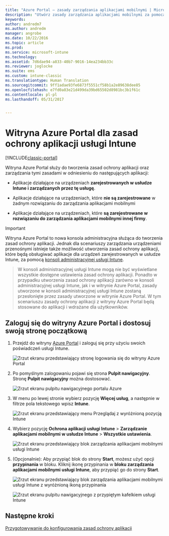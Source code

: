 ```yaml
---
title: "Azure Portal — zasady zarządzania aplikacjami mobilnymi | Microsoft Docs"
description: "Utwórz zasady zarządzania aplikacjami mobilnymi za pomocą witryny Azure Portal. Zasady tworzone w tym miejscu można zastosować do urządzeń z rejestracją lub bez rejestracji w usłudze Intune."
keywords: 
author: andredm7
ms.author: andredm
manager: angrobe
ms.date: 10/22/2016
ms.topic: article
ms.prod: 
ms.service: microsoft-intune
ms.technology: 
ms.assetid: 7d6dae94-a833-40b7-9016-14ea234bb33c
ms.reviewer: joglocke
ms.suite: ems
ms.custom: intune-classic
ms.translationtype: Human Translation
ms.sourcegitcommit: 9ff1adae93fe6873f5551cf58b1a2e89638dee85
ms.openlocfilehash: e7fd0a83e21d499da39bd65502d8981bc3b1f61c
ms.contentlocale: pl-pl
ms.lasthandoff: 05/31/2017


---
```


# <a name="azure-portal-for-intune-app-protection-policies"></a>Witryna Azure Portal dla zasad ochrony aplikacji usługi Intune

[!INCLUDE[classic-portal](../includes/classic-portal.md)]

Witryna Azure Portal służy do tworzenia zasad ochrony aplikacji oraz zarządzania tymi zasadami w odniesieniu do następujących aplikacji:

- Aplikacje działające na urządzeniach **zarejestrowanych w usłudze Intune i zarządzanych przez tę usługę**.

- Aplikacje działające na urządzeniach, które **nie są zarejestrowane** w żadnym rozwiązaniu do zarządzania aplikacjami mobilnymi
- Aplikacje działające na urządzeniach, które **są zarejestrowane w rozwiązaniu do zarządzania aplikacjami mobilnymi innej firmy**.

>[!IMPORTANT]
> Witryna Azure Portal to nowa konsola administracyjna służąca do tworzenia zasad ochrony aplikacji. Jednak dla scenariuszy zarządzania urządzeniami przenośnymi istnieje także możliwość utworzenia zasad ochrony aplikacji, które będą obsługiwać aplikacje dla urządzeń zarejestrowanych w usłudze Intune, za pomocą [konsoli administracyjnej usługi Intune](configure-and-deploy-mobile-application-management-policies-in-the-microsoft-intune-console.md).

> W konsoli administracyjnej usługi Intune mogą nie być wyświetlane wszystkie dostępne ustawienia zasad ochrony aplikacji. Ponadto w przypadku utworzenia zasad ochrony aplikacji zarówno w konsoli administracyjnej usługi Intune, jak i w witrynie Azure Portal, zasady utworzone w konsoli administracyjnej usługi Intune zostaną przesłonięte przez zasady utworzone w witrynie Azure Portal. W tym scenariuszu zasady ochrony aplikacji z witryny Azure Portal będą stosowane do aplikacji i wdrażane dla użytkowników.


## <a name="sign-in-to-the-azure-portal-and-customize-your-start-page"></a>Zaloguj się do witryny Azure Portal i dostosuj swoją stronę początkową

1.  Przejdź do witryny [Azure Portal](https://portal.azure.com) i zaloguj się przy użyciu swoich poświadczeń usługi Intune.

    ![Zrzut ekranu przedstawiający stronę logowania się do witryny Azure Portal](../media/AppManagement/AzurePortal_MAMSigninPage.png)

2.  Po pomyślnym zalogowaniu pojawi się strona **Pulpit nawigacyjny**. Stronę **Pulpit nawigacyjny** można dostosować.

    ![Zrzut ekranu pulpitu nawigacyjnego portalu Azure](../media/AppManagement/AzurePortal_MAMStartboard_NoMAM.png)

3.  W menu po lewej stronie wybierz pozycję **Więcej usług**, a następnie w filtrze pola tekstowego wpisz **Intune**.

    ![Zrzut ekranu przedstawiający menu Przeglądaj z wyróżnioną pozycją Intune](../media/AppManagement/MAM-Azure-Portal-1.png)

4.  Wybierz pozycję **Ochrona aplikacji usługi Intune** > **Zarządzanie aplikacjami mobilnymi w usłudze Intune** > **Wszystkie ustawienia**.

    ![Zrzut ekranu przedstawiający blok zarządzania aplikacjami mobilnymi usługi Intune](../media/AppManagement/MAM-Azure-Portal-2.png)

5. (Opcjonalnie): Aby przypiąć blok do strony **Start**, możesz użyć opcji **przypinania** w bloku. Kliknij ikonę przypinania w **bloku zarządzania aplikacjami mobilnymi usługi Intune**, aby przypiąć go do strony **Start**.

    ![Zrzut ekranu przedstawiający blok zarządzania aplikacjami mobilnymi usługi Intune z wyróżnioną ikoną przypinania](../media/AppManagement/AzurePortal_MAM_PinBladeAction.png)

    ![Zrzut ekranu pulpitu nawigacyjnego z przypiętym kafelkiem usługi Intune](../media/AppManagement/AzurePortal_MAM_Startboard_withMAM.png)

## <a name="next-steps"></a>Następne kroki
[Przygotowywanie do konfigurowania zasad ochrony aplikacji](get-ready-to-configure-mobile-app-management-policies-with-microsoft-intune.md)

